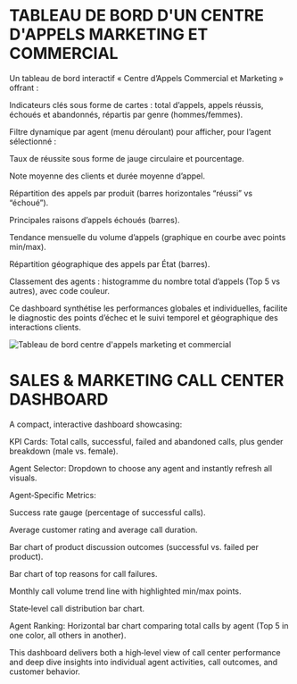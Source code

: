 # TABLEAU DE BORD D'UN CENTRE D'APPELS MARKETING ET COMMERCIAL

Un tableau de bord interactif « Centre d’Appels Commercial et Marketing » offrant :

Indicateurs clés sous forme de cartes : total d’appels, appels réussis, échoués et abandonnés, répartis par genre (hommes/femmes).

Filtre dynamique par agent (menu déroulant) pour afficher, pour l’agent sélectionné :

Taux de réussite sous forme de jauge circulaire et pourcentage.

Note moyenne des clients et durée moyenne d’appel.

Répartition des appels par produit (barres horizontales “réussi” vs “échoué”).

Principales raisons d’appels échoués (barres).

Tendance mensuelle du volume d’appels (graphique en courbe avec points min/max).

Répartition géographique des appels par État (barres).

Classement des agents : histogramme du nombre total d’appels (Top 5 vs autres), avec code couleur.

Ce dashboard synthétise les performances globales et individuelles, facilite le diagnostic des points d’échec et le suivi temporel et géographique des interactions clients.

![Tableau de bord centre d'appels marketing et commercial](https://github.com/pascalsoh/TB-centre-appels-marketing-et-commercial/blob/627e842963aefbd34af19a986ffa58b24d07532f/images/Capture%20d'%C3%A9cran%202025-04-19%20080412.png)

# SALES & MARKETING CALL CENTER DASHBOARD 

A compact, interactive dashboard showcasing:

KPI Cards: Total calls, successful, failed and abandoned calls, plus gender breakdown (male vs. female).

Agent Selector: Dropdown to choose any agent and instantly refresh all visuals.

Agent‑Specific Metrics:

Success rate gauge (percentage of successful calls).

Average customer rating and average call duration.

Bar chart of product discussion outcomes (successful vs. failed per product).

Bar chart of top reasons for call failures.

Monthly call volume trend line with highlighted min/max points.

State‑level call distribution bar chart.

Agent Ranking: Horizontal bar chart comparing total calls by agent (Top 5 in one color, all others in another).

This dashboard delivers both a high‑level view of call center performance and deep dive insights into individual agent activities, call outcomes, and customer behavior.









